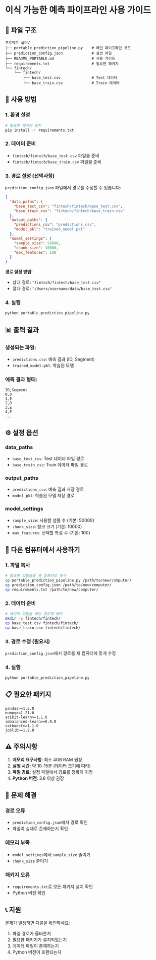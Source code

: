 # 이식 가능한 예측 파이프라인 사용 가이드

## 📁 파일 구조

```
프로젝트 폴더/
├── portable_prediction_pipeline.py    # 메인 파이프라인 코드
├── prediction_config.json             # 설정 파일
├── README_PORTABLE.md                 # 사용 가이드
├── requirements.txt                   # 필요한 패키지
└── fintech/
    └── fintech/
        ├── base_test.csv              # Test 데이터
        └── base_train.csv             # Train 데이터
```

## 🚀 사용 방법

### 1. 환경 설정

```bash
# 필요한 패키지 설치
pip install -r requirements.txt
```

### 2. 데이터 준비

- `fintech/fintech/base_test.csv` 파일을 준비
- `fintech/fintech/base_train.csv` 파일을 준비

### 3. 경로 설정 (선택사항)

`prediction_config.json` 파일에서 경로를 수정할 수 있습니다:

```json
{
  "data_paths": {
    "base_test_csv": "fintech/fintech/base_test.csv",
    "base_train_csv": "fintech/fintech/base_train.csv"
  },
  "output_paths": {
    "predictions_csv": "predictions.csv",
    "model_pkl": "trained_model.pkl"
  },
  "model_settings": {
    "sample_size": 50000,
    "chunk_size": 10000,
    "max_features": 100
  }
}
```

**경로 설정 방법:**
- 상대 경로: `"fintech/fintech/base_test.csv"`
- 절대 경로: `"/Users/username/data/base_test.csv"`

### 4. 실행

```bash
python portable_prediction_pipeline.py
```

## 📊 출력 결과

### 생성되는 파일:
- `predictions.csv`: 예측 결과 (ID, Segment)
- `trained_model.pkl`: 학습된 모델

### 예측 결과 형태:
```csv
ID,Segment
0,D
1,E
2,D
3,E
4,E
...
```

## ⚙️ 설정 옵션

### data_paths
- `base_test_csv`: Test 데이터 파일 경로
- `base_train_csv`: Train 데이터 파일 경로

### output_paths
- `predictions_csv`: 예측 결과 저장 경로
- `model_pkl`: 학습된 모델 저장 경로

### model_settings
- `sample_size`: 사용할 샘플 수 (기본: 50000)
- `chunk_size`: 청크 크기 (기본: 10000)
- `max_features`: 선택할 특성 수 (기본: 100)

## 🔧 다른 컴퓨터에서 사용하기

### 1. 파일 복사
```bash
# 필요한 파일들을 새 컴퓨터로 복사
cp portable_prediction_pipeline.py /path/to/new/computer/
cp prediction_config.json /path/to/new/computer/
cp requirements.txt /path/to/new/computer/
```

### 2. 데이터 준비
```bash
# 데이터 파일을 해당 경로에 배치
mkdir -p fintech/fintech/
cp base_test.csv fintech/fintech/
cp base_train.csv fintech/fintech/
```

### 3. 경로 수정 (필요시)
`prediction_config.json`에서 경로를 새 컴퓨터에 맞게 수정

### 4. 실행
```bash
python portable_prediction_pipeline.py
```

## 📋 필요한 패키지

```
pandas>=1.5.0
numpy>=1.21.0
scikit-learn>=1.1.0
imbalanced-learn>=0.9.0
catboost>=1.1.0
joblib>=1.2.0
```

## ⚠️ 주의사항

1. **메모리 요구사항**: 최소 4GB RAM 권장
2. **실행 시간**: 약 10-15분 (데이터 크기에 따라)
3. **파일 경로**: 설정 파일에서 경로를 정확히 지정
4. **Python 버전**: 3.8 이상 권장

## 🐛 문제 해결

### 경로 오류
- `prediction_config.json`에서 경로 확인
- 파일이 실제로 존재하는지 확인

### 메모리 부족
- `model_settings`에서 `sample_size` 줄이기
- `chunk_size` 줄이기

### 패키지 오류
- `requirements.txt`로 모든 패키지 설치 확인
- Python 버전 확인

## 📞 지원

문제가 발생하면 다음을 확인하세요:
1. 파일 경로가 올바른지
2. 필요한 패키지가 설치되었는지
3. 데이터 파일이 존재하는지
4. Python 버전이 호환되는지
